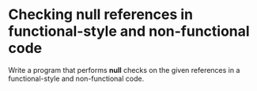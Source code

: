 # Checking null references in functional-style and non-functional code 
Write a program that performs **null** checks on the given references in a functional-style and non-functional code.
